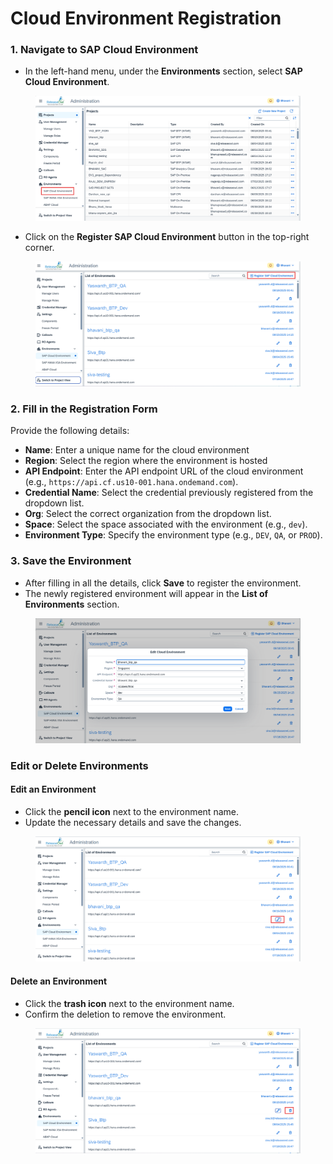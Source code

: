 # Cloud Environment Registration

### **1. Navigate to SAP Cloud Environment** <a href="#pdf-page-5hkyhw0dgtvjrdeu0fx7-id-1.-navigate-to-sap-cloud-environment" id="pdf-page-5hkyhw0dgtvjrdeu0fx7-id-1.-navigate-to-sap-cloud-environment"></a>

* In the left-hand menu, under the **Environments** section, select **SAP Cloud Environment**.

<figure><img src="../../../.gitbook/assets/image (1420).png" alt=""><figcaption></figcaption></figure>

* Click on the **Register SAP Cloud Environment** button in the top-right corner.

<figure><img src="../../../.gitbook/assets/image (1421).png" alt=""><figcaption></figcaption></figure>

### **2. Fill in the Registration Form** <a href="#pdf-page-5hkyhw0dgtvjrdeu0fx7-id-2.-fill-in-the-registration-form" id="pdf-page-5hkyhw0dgtvjrdeu0fx7-id-2.-fill-in-the-registration-form"></a>

Provide the following details:

* **Name**: Enter a unique name for the cloud environment&#x20;
* **Region**: Select the region where the environment is hosted
* **API Endpoint**: Enter the API endpoint URL of the cloud environment (e.g., `https://api.cf.us10-001.hana.ondemand.com`).
* **Credential Name**: Select the credential previously registered from the dropdown list.
* **Org**: Select the correct organization from the dropdown list.
* **Space**: Select the space associated with the environment (e.g., `dev`).
* **Environment Type**: Specify the environment type (e.g., `DEV`, `QA`, or `PROD`).

### **3. Save the Environment** <a href="#pdf-page-5hkyhw0dgtvjrdeu0fx7-id-3.-save-the-environment" id="pdf-page-5hkyhw0dgtvjrdeu0fx7-id-3.-save-the-environment"></a>

* After filling in all the details, click **Save** to register the environment.
* The newly registered environment will appear in the **List of Environments** section.

<figure><img src="../../../.gitbook/assets/image (1422).png" alt=""><figcaption></figcaption></figure>

### Edit or Delete Environments <a href="#pdf-page-5hkyhw0dgtvjrdeu0fx7-edit-or-delete-environments" id="pdf-page-5hkyhw0dgtvjrdeu0fx7-edit-or-delete-environments"></a>

#### **Edit an Environment**

* Click the **pencil icon** next to the environment name.
* Update the necessary details and save the changes.

<figure><img src="../../../.gitbook/assets/image (1423).png" alt=""><figcaption></figcaption></figure>

#### **Delete an Environment**

* Click the **trash icon** next to the environment name.
* Confirm the deletion to remove the environment.

<figure><img src="../../../.gitbook/assets/image (1424).png" alt=""><figcaption></figcaption></figure>

